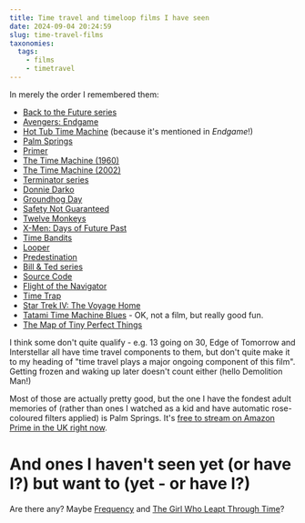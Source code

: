 ```yaml
---
title: Time travel and timeloop films I have seen
date: 2024-09-04 20:24:59
slug: time-travel-films
taxonomies:
  tags:
    - films
    - timetravel
---
```


In merely the order I remembered them: 

- [Back to the Future series](https://en.wikipedia.org/wiki/Back_to_the_Future_(franchise))
- [Avengers: Endgame](https://en.wikipedia.org/wiki/Avengers:_Endgame)
- [Hot Tub Time Machine](https://en.wikipedia.org/wiki/Hot_Tub_Time_Machine) (because it's mentioned in _Endgame_!)
- [Palm Springs](https://en.wikipedia.org/wiki/Palm_Springs_(2020_film))
- [Primer](https://en.wikipedia.org/wiki/Primer_(film))
- [The Time Machine (1960)](https://en.wikipedia.org/wiki/The_Time_Machine_(1960_film))
- [The Time Machine (2002)](https://en.wikipedia.org/wiki/The_Time_Machine_(2002_film))
- [Terminator series](https://en.wikipedia.org/wiki/Terminator_(franchise))
- [Donnie Darko](https://en.wikipedia.org/wiki/Donnie_Darko)
- [Groundhog Day](https://en.wikipedia.org/wiki/Groundhog_Day_(film))
- [Safety Not Guaranteed](https://en.wikipedia.org/wiki/Safety_Not_Guaranteed)
- [Twelve Monkeys](https://en.wikipedia.org/wiki/12_Monkeys)
- [X-Men: Days of Future Past](https://en.wikipedia.org/wiki/X-Men:_Days_of_Future_Past)
- [Time Bandits](https://en.wikipedia.org/wiki/Time_Bandits)
- [Looper](https://en.wikipedia.org/wiki/Looper_(film))
- [Predestination](https://en.wikipedia.org/wiki/Predestination_(film))
- [Bill & Ted series](https://en.wikipedia.org/wiki/Bill_%26_Ted)
- [Source Code](https://en.wikipedia.org/wiki/Source_Code)
- [Flight of the Navigator](https://en.wikipedia.org/wiki/Flight_of_the_Navigator)
- [Time Trap](https://en.wikipedia.org/wiki/Time_Trap_(film))
- [Star Trek IV: The Voyage Home](https://en.m.wikipedia.org/wiki/Star_Trek_IV:_The_Voyage_Home)
- [Tatami Time Machine Blues](https://www.animenewsnetwork.com/encyclopedia/anime.php?id=24871) - OK, not a film, but really good fun.
- [The Map of Tiny Perfect Things](https://en.m.wikipedia.org/wiki/The_Map_of_Tiny_Perfect_Things)

I think some don't quite qualify - e.g. 13 going on 30, Edge of Tomorrow and Interstellar all have time travel components to them, but don't quite make it to my heading of "time travel plays a major ongoing component of this film". Getting frozen and waking up later doesn't count either (hello Demolition Man!)

Most of those are actually pretty good, but the one I have the fondest adult memories of (rather than ones I watched as a kid and have automatic rose-coloured filters applied) is Palm Springs. It's [free to stream on Amazon Prime in the UK right now](https://www.justwatch.com/uk/movie/palm-springs).

# And ones I haven't seen yet (or have I?) but want to (yet - or have I?)
Are there any? Maybe [Frequency](https://en.m.wikipedia.org/wiki/Frequency_(2000_film)) and [The Girl Who Leapt Through Time](https://en.m.wikipedia.org/wiki/The_Girl_Who_Leapt_Through_Time_(2006_film))?
